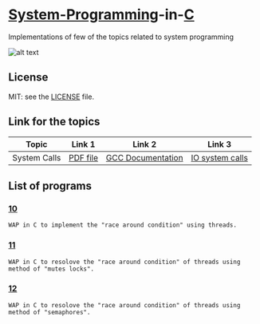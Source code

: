# [System-Programming](https://en.wikipedia.org/wiki/System_programming)-in-[C](https://en.wikipedia.org/wiki/C_(programming_language))
Implementations of few of the topics related to system programming  

![alt text](https://www.geeksforgeeks.org/wp-content/uploads/Clanguage-768x256.png) 


## License
MIT: see the [LICENSE](https://github.com/yogeshCt3/System-Programming-in-C/blob/master/LICENSE) file.


## Link for the topics
Topic |Link 1|Link 2|Link 3|
------|------|------|------|  
System Calls|[PDF file](https://www.cs.cmu.edu/~guna/15-123S11/Lectures/Lecture24.pdf)|[GCC Documentation](https://www.gnu.org/software/libc/manual/html_node/System-Calls.html)|[IO system calls](https://www.geeksforgeeks.org/input-output-system-calls-c-create-open-close-read-write/)


## List of programs
### [10](https://github.com/yogeshCt3/System-Programming-in-C/blob/master/10%20-%20Race%20Around%20Condition.c)  
    WAP in C to implement the "race around condition" using threads.
   
### [11](https://github.com/yogeshCt3/System-Programming-in-C/blob/master/11%20-%20RAC%20reslove%20using%20mutex%20locks.c)
    WAP in C to resolove the "race around condition" of threads using method of "mutes locks".

### [12](https://github.com/yogeshCt3/System-Programming-in-C/blob/master/12%20-%20RAC%20resolve%20using%20the%20semaphores.c)
    WAP in C to resolove the "race around condition" of threads using method of "semaphores".
